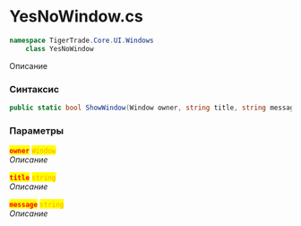 
# YesNoWindow.cs
```csharp
namespace TigerTrade.Core.UI.Windows  
    class YesNoWindow
```

Описание

### Синтаксис
```csharp
public static bool ShowWindow(Window owner, string title, string message)
```

### Параметры  
<mark style="color:red;">**`owner`**</mark> <mark style="color:orange;">`Window`</mark>  
 *Описание*  
  
<mark style="color:red;">**`title`**</mark> <mark style="color:orange;">`string`</mark>  
 *Описание*  
  
<mark style="color:red;">**`message`**</mark> <mark style="color:orange;">`string`</mark>  
 *Описание*  
  

                    
                    